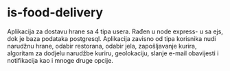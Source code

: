# is-food-delivery
Aplikacija za dostavu hrane sa 4 tipa usera. Rađen u node express- u sa ejs, dok je baza
podataka postgresql. Aplikacija zavisno od tipa korisnika nudi narudžnu hrane, odabir restorana, odabir jela, zapošljavanje kurira, algoritam za dodjelu narudžbe kuriru, geolokaciju, slanje e-mail obavijesti i notifikacija kao i mnoge druge opcije. 
